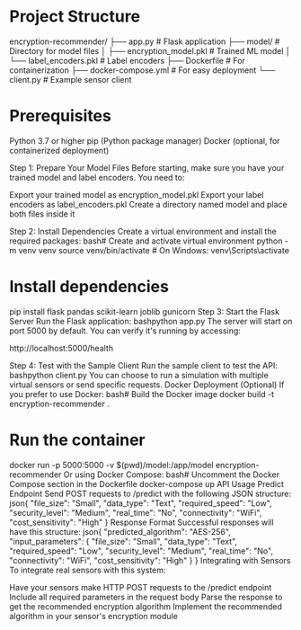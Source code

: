 # Project Structure
encryption-recommender/
├── app.py                 # Flask application
├── model/                 # Directory for model files
│   ├── encryption_model.pkl    # Trained ML model
│   └── label_encoders.pkl     # Label encoders
├── Dockerfile             # For containerization
├── docker-compose.yml     # For easy deployment
└── client.py              # Example sensor client
# Prerequisites

Python 3.7 or higher
pip (Python package manager)
Docker (optional, for containerized deployment)

Step 1: Prepare Your Model Files
Before starting, make sure you have your trained model and label encoders. You need to:

Export your trained model as encryption_model.pkl
Export your label encoders as label_encoders.pkl
Create a directory named model and place both files inside it

Step 2: Install Dependencies
Create a virtual environment and install the required packages:
bash# Create and activate virtual environment
python -m venv venv
source venv/bin/activate  # On Windows: venv\Scripts\activate

# Install dependencies
pip install flask pandas scikit-learn joblib gunicorn
Step 3: Start the Flask Server
Run the Flask application:
bashpython app.py
The server will start on port 5000 by default. You can verify it's running by accessing:

http://localhost:5000/health

Step 4: Test with the Sample Client
Run the sample client to test the API:
bashpython client.py
You can choose to run a simulation with multiple virtual sensors or send specific requests.
Docker Deployment (Optional)
If you prefer to use Docker:
bash# Build the Docker image
docker build -t encryption-recommender .

# Run the container
docker run -p 5000:5000 -v $(pwd)/model:/app/model encryption-recommender
Or using Docker Compose:
bash# Uncomment the Docker Compose section in the Dockerfile
docker-compose up
API Usage
Predict Endpoint
Send POST requests to /predict with the following JSON structure:
json{
  "file_size": "Small",
  "data_type": "Text",
  "required_speed": "Low",
  "security_level": "Medium",
  "real_time": "No",
  "connectivity": "WiFi",
  "cost_sensitivity": "High"
}
Response Format
Successful responses will have this structure:
json{
  "predicted_algorithm": "AES-256",
  "input_parameters": {
    "file_size": "Small",
    "data_type": "Text",
    "required_speed": "Low",
    "security_level": "Medium",
    "real_time": "No",
    "connectivity": "WiFi",
    "cost_sensitivity": "High"
  }
}
Integrating with Sensors
To integrate real sensors with this system:

Have your sensors make HTTP POST requests to the /predict endpoint
Include all required parameters in the request body
Parse the response to get the recommended encryption algorithm
Implement the recommended algorithm in your sensor's encryption module